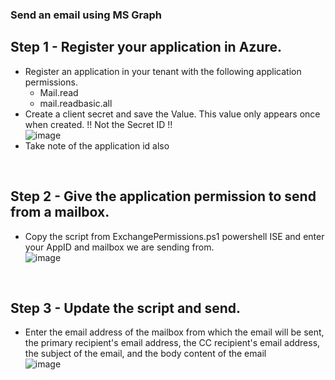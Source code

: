 ### Send an email using MS Graph

## Step 1 - Register your application in Azure.
* Register an application in your tenant with the following application permissions.
  - Mail.read
  - mail.readbasic.all
* Create a client secret and save the Value. This value only appears once when created.  !! Not the Secret ID !!
  <br /> ![image](https://github.com/user-attachments/assets/a80d142e-1e5a-4725-bcd0-42ec29304fdc)
* Take note of the application id also
<br />

## Step 2 - Give the application permission to send from a mailbox.
* Copy the script from ExchangePermissions.ps1 powershell ISE and enter your AppID and mailbox we are sending from.
 <br />  ![image](https://github.com/user-attachments/assets/c348adf2-7849-4ecc-817c-ecf80b320736)
<br />

## Step 3 - Update the script and send.
* Enter the email address of the mailbox from which the email will be sent, the primary recipient's email address, the CC recipient's email address, the subject of the email, and the body content of the email
  <br />  ![image](https://github.com/user-attachments/assets/dc9b98fd-c329-4d4b-addb-98565b6a5108)


